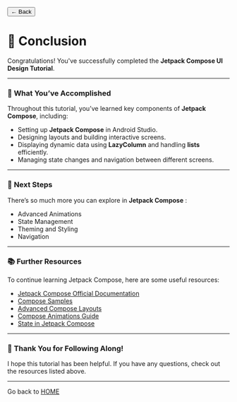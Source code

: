 <button onclick="window.history.back()" class="back-button">← Back</button>

# 🎉 **Conclusion**

Congratulations! You've successfully completed the **Jetpack Compose UI Design Tutorial**.

---

### 🚀 **What You’ve Accomplished**
Throughout this tutorial, you’ve learned key components of **Jetpack Compose**, including:
- Setting up **Jetpack Compose** in Android Studio.
- Designing layouts and building interactive screens.
- Displaying dynamic data using **LazyColumn** and handling **lists** efficiently.
- Managing state changes and navigation between different screens.

---

### 🌟 **Next Steps**
There’s so much more you can explore in **Jetpack Compose** :
- Advanced Animations
- State Management
- Theming and Styling
- Navigation

---

### 📚 **Further Resources**
To continue learning Jetpack Compose, here are some useful resources:
- [Jetpack Compose Official Documentation](https://developer.android.com/develop/ui/compose/documentation)
- [Compose Samples](https://github.com/android/compose-samples)
- [Advanced Compose Layouts](https://developer.android.com/quick-guides/content/video/advanced-layouts-compose)
- [Compose Animations Guide](https://developer.android.com/develop/ui/compose/animation/introduction)
- [State in Jetpack Compose](https://developer.android.com/develop/ui/compose/state)

---

### 🙌 **Thank You for Following Along!**

I hope this tutorial has been helpful. If you have any questions, check out the resources listed above.

---

Go back to [HOME](https://hanover-cs.github.io/HC25-Caio-Montilha-Senior-Project/)

